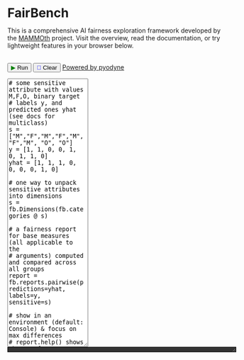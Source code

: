 <!DOCTYPE html>
<html lang="en">
<head>
<meta charset="UTF-8" />
<title>FairBench</title>
<style>
    #output {
        background-color: #333;
        color: white;
        border: 1px solid black;
        padding: 5px;
        font-family: monospace;
        font-size: 0.8em;
        margin-top: 0px;
    }
    .icon-green {
        color: green;
    }
    .icon-blue {
        color: blue;
    }
    .CodeMirror {
        margin-top: 5px;
        margin-bottom: 0px;
        padding: 2px;
        font-size: 0.8em;
        height: auto;
        min-height: 200px;
        background-color: black;
        color: white;
        font-size: 0.8em;
        border: 1px solid black;
    }
</style>

<!-- Include CodeMirror -->
<link rel="stylesheet" href="https://cdnjs.cloudflare.com/ajax/libs/codemirror/5.52.2/codemirror.min.css" />
<script src="https://cdnjs.cloudflare.com/ajax/libs/codemirror/5.52.2/codemirror.min.js"></script>
<script src="https://cdnjs.cloudflare.com/ajax/libs/codemirror/5.52.2/mode/python/python.min.js"></script>

<h1 style="margin-bottom: 0px;">FairBench</h1>

This is a comprehensive AI fairness exploration framework developed by the
<a href="https://mammoth-ai.eu/">MAMMOth</a> project. 
Visit the overview, read the 
documentation, or try lightweight features in your browser below.
<br><br>


<button id="run" onclick="evaluatePython()"><span class="icon-green">&#9654;</span> Run</button>
<button id="restart" onclick="restartPython()"><span class="icon-blue">&#x1F504;</span> Clear</button>
<a href="https://pyodide.org/en/stable/">Powered by pyodyne</a>

<textarea class="code-block" id="code" rows="40"># some sensitive attribute with values M,F,O, binary target
# labels y, and predicted ones yhat (see docs for multiclass)
s = ["M","F","M","F","M","F","M", "O", "O"]
y = [1, 1, 0, 0, 1, 0, 1, 1, 0]
yhat = [1, 1, 1, 0, 0, 0, 0, 1, 0]

# one way to unpack sensitive attributes into dimensions
s = fb.Dimensions(fb.categories @ s)

# a fairness report for base measures (all applicable to the
# arguments) computed and compared across all groups
report = fb.reports.pairwise(predictions=yhat, labels=y, sensitive=s)

# show in an environment (default: Console) & focus on max differences
# report.help() shows what to focus on
report.show(env=fb.export.ConsoleTable(legend=False))
report.maxdiff.show(env=fb.export.Console(ansiplot=False))</textarea>

<pre id="output" style="width: 100%; resize: vertical; overflow: auto; max-height: 600px;" rows="30" disabled></pre>

<script src="https://cdn.jsdelivr.net/pyodide/v0.26.2/full/pyodide.js"></script>
<script>
    const output = document.getElementById("output");
    const codeTextarea = document.getElementById("code");
    const run = document.getElementById("run");
    const restart = document.getElementById("restart");
    var output_value = "";

    // Initialize CodeMirror on the textarea
    var codeEditor = CodeMirror.fromTextArea(codeTextarea, {
        lineNumbers: false,
        mode: "python",
        theme: "default",
        indentUnit: 4,
        smartIndent: true,
        matchBrackets: true,
        autoCloseBrackets: true
    });

    function convertUndefinedToNone(value) {
        return value === undefined ? "None" : value;
    }

    function ansiToHtml(ansiString) {
        // Maps for ANSI codes to CSS styles
        const colors = {
            30: "color:#CCCCCC", // Light gray (instead of pure black, so it's visible on black)
            31: "color:#E74C3C", // A rich, warm red
            32: "color:#27AE60", // A vibrant, balanced green
            33: "color:#F1C40F", // A bright but not overpowering yellow
            34: "color:#3498DB", // A bold, medium-blue tone
            35: "color:#9B59B6", // A soft magenta/purple
            36: "color:#1ABC9C", // A cool, pleasing cyan
            37: "color:#ECF0F1",  // A near-white, soft tone
            90: "color:#555555", // Bright Black (Gray)
            91: "color:#FF5555", // Bright Red
            92: "color:#50FA7B", // Bright Green
            93: "color:#F1FA8C", // Bright Yellow
            94: "color:#BD93F9", // Bright Blue
            95: "color:#FF79C6", // Bright Magenta
            96: "color:#8BE9FD", // Bright Cyan
            97: "color:#FFFFFF"  // Bright White
        };
    
        const backgrounds = {
            40: "background-color:#000000", // Bg Black
            41: "background-color:#FF0000", // Bg Red
            42: "background-color:#00FF00", // Bg Green
            43: "background-color:#FFFF00", // Bg Yellow
            44: "background-color:#0000FF", // Bg Blue
            45: "background-color:#FF00FF", // Bg Magenta
            46: "background-color:#00FFFF", // Bg Cyan
            47: "background-color:#FFFFFF", // Bg White
            100: "background-color:#555555",// Bright Bg Black (Gray)
            101: "background-color:#FF5555",// Bright Bg Red
            102: "background-color:#50FA7B",// Bright Bg Green
            103: "background-color:#F1FA8C",// Bright Bg Yellow
            104: "background-color:#BD93F9",// Bright Bg Blue
            105: "background-color:#FF79C6",// Bright Bg Magenta
            106: "background-color:#8BE9FD",// Bright Bg Cyan
            107: "background-color:#FFFFFF" // Bright Bg White
        };
    
        // Additional extended 256-color mode (e.g., 38;5;... for foreground, 48;5;... for background)
        // You provided some mappings for these extended colors:
        // Example: "\u001b[38;5;208m" : color:#FFA500 (Orange)
        // We will define a helper to map these if they appear:
        const extendedColors = {
            208: "#FFA500", // Orange
            202: "#FF4500", // Dark Orange
            198: "#FF69B4", // Pink
            165: "#A020F0", // Purple
            34:  "#228B22", // Forest Green
            70:  "#008080", // Teal
            69:  "#00FFFF", // Aqua
            220: "#FFD700", // Gold
            82:  "#32CD32", // Lime Green
            203: "#FA8072", // Salmon
            166: "#FF7F50", // Coral
            99:  "#DA70D6", // Orchid
            64:  "#808000", // Olive Green
            56:  "#9400D3", // Dark Violet
            123: "#4682B4"  // Steel Blue
        };
        
        // Some bright variants you included that have a format like "\u001b[93;1m"
        // These can be handled by applying both the color and style=bold. 
        // We'll handle the '1' (bold) or any style codes generically below.
    
        // Style attributes
        // We'll track them in a state object and rebuild style string whenever something changes.
        let state = {
            color: null,
            background: null,
            bold: false,
            dim: false,
            italic: false,
            underline: false,
            blink: false,
            inverse: false,
            hidden: false,
            strikethrough: false
        };
    
        // Convert the state into a CSS style string
        function stateToStyleString(s) {
            const styleList = [];
            if (s.color) styleList.push(s.color);
            if (s.background) styleList.push(s.background);
            if (s.bold) styleList.push("font-weight:bold");
            if (s.dim) styleList.push("opacity:0.6");
            if (s.italic) styleList.push("font-style:italic");
            if (s.underline) styleList.push("text-decoration:underline");
            if (s.blink) styleList.push("text-decoration:blink");    // Not widely supported
            if (s.inverse) styleList.push("filter:invert(100%)");    // Rough simulation
            if (s.hidden) styleList.push("visibility:hidden");
            if (s.strikethrough) styleList.push("text-decoration:line-through");
            return styleList.join(";");
        }
    
        // We'll build the final result and update spans as we go
        let result = "";
        let openSpan = false;
    
        function openNewSpan() {
            const style = stateToStyleString(state);
            result += "<span" + (style ? " style='" + style + "'" : "") + ">";
            openSpan = true;
        }
    
        function closeSpanIfOpen() {
            if (openSpan) {
                result += "</span>";
                openSpan = false;
            }
        }
    
        // Reset the state to default
        function resetState() {
            state = {
                color: null,
                background: null,
                bold: false,
                dim: false,
                italic: false,
                underline: false,
                blink: false,
                inverse: false,
                hidden: false,
                strikethrough: false
            };
        }
    
        // Update the state and re-open span
        function applyCodes(codes) {
            let needNewSpan = false;
            for (const code of codes) {
                const c = parseInt(code, 10);
                if (c === 0) {
                    // Reset
                    resetState();
                    closeSpanIfOpen();
                    needNewSpan = true;
                } else if (c === 1) {
                    state.bold = true; needNewSpan = true;
                } else if (c === 2) {
                    state.dim = true; needNewSpan = true;
                } else if (c === 3) {
                    state.italic = true; needNewSpan = true;
                } else if (c === 4) {
                    state.underline = true; needNewSpan = true;
                } else if (c === 5) {
                    state.blink = true; needNewSpan = true;
                } else if (c === 7) {
                    state.inverse = true; needNewSpan = true;
                } else if (c === 8) {
                    state.hidden = true; needNewSpan = true;
                } else if (c === 9) {
                    state.strikethrough = true; needNewSpan = true;
                } else if (c >= 30 && c <= 37) {
                    // Set foreground color
                    state.color = colors[c]; needNewSpan = true;
                } else if (c >= 90 && c <= 97) {
                    // Bright foreground
                    state.color = colors[c]; needNewSpan = true;
                } else if (c >= 40 && c <= 47) {
                    // Background color
                    state.background = backgrounds[c]; needNewSpan = true;
                } else if (c >= 100 && c <= 107) {
                    // Bright background
                    state.background = backgrounds[c]; needNewSpan = true;
                } else if (code.startsWith("38;5;")) {
                    // 256-color foreground: 38;5;x
                    const colorIndex = parseInt(code.split(";")[2], 10);
                    if (extendedColors[colorIndex]) {
                        state.color = "color:" + extendedColors[colorIndex];
                    } else {
                        // Fallback if not in extendedColors, just skip or set a default
                        state.color = "color:#FFFFFF";
                    }
                    needNewSpan = true;
                } else if (code.startsWith("48;5;")) {
                    // 256-color background: 48;5;x
                    const colorIndex = parseInt(code.split(";")[2], 10);
                    if (extendedColors[colorIndex]) {
                        state.background = "background-color:" + extendedColors[colorIndex];
                    } else {
                        // Fallback if not in extendedColors
                        state.background = "background-color:#000000";
                    }
                    needNewSpan = true;
                }
            }
    
            if (needNewSpan) {
                // Close and re-open span with new style
                closeSpanIfOpen();
                openNewSpan();
            }
        }
    
        // Regex to match ANSI escape codes (e.g., "\u001b[31m", "\u001b[38;5;123m", etc.)
        const ansiRegex = /\u001b\[((?:\d|;)+)m/g;
        let lastIndex = 0;
        let match;
    
        // Initially open a span for the default state
        openNewSpan();
    
        while ((match = ansiRegex.exec(ansiString)) !== null) {
            const chunk = ansiString.slice(lastIndex, match.index);
            result += chunk; // Add text before the ANSI code
    
            const codes = match[1].split(";"); // Extract the numeric codes
            applyCodes(codes);
    
            lastIndex = ansiRegex.lastIndex;
        }
    
        // Add any remaining text after the last ANSI code
        result += ansiString.slice(lastIndex);
    
        // Close any open spans
        closeSpanIfOpen();
    
        return result;
    }


    function addToOutput(s) {
        if (s === undefined) {
        } else {
            output_value += s + "\n";
            const html = ansiToHtml(output_value);
            output.innerHTML = html;
            output.scrollTop = output.scrollHeight;
        }
    }

    addToOutput(">>> import fairbench as fb\n");

    async function main() {
        run.disabled = true;
        restart.disabled = true;
        addToOutput("Preparing the browser environment... ");
        let pyodide = await loadPyodide();
        console.log(pyodide.runPython(`
            import sys
            sys.version
        `));
        await pyodide.loadPackage("micropip");
        const micropip = pyodide.pyimport("micropip");
        await micropip.install('fairbench==0.8.0');
        output.value = ">>> import fairbench as fb\n";
        try {
            pyodide.runPython(`import fairbench as fb`);
            addToOutput("done");
        } catch (err) {
            addToOutput( err + "\n");
        }
        run.disabled = false;
        restart.disabled = false;
        return pyodide;
    };
    var pyodideReadyPromise = undefined;
    restart.disabled = true;

    function getCodeString() {
        return codeEditor.getValue();
    }
    
    async function evaluatePython() {
        const command = getCodeString();
        if (pyodideReadyPromise === undefined)
            pyodideReadyPromise = main();
        run.disabled = true;
        restart.disabled = true;
        addToOutput("\n>>> " + command.replace(/\n/g, "\n>>> ") + "\n");

        var logBackup = console.log;

        console.log = function() {
            addToOutput(Array.from(arguments).join(' '));
        };

        let pyodide = await pyodideReadyPromise;
        try {
            let out = pyodide.runPython(command);
            addToOutput(out);
        } catch (err) {
            addToOutput(err);
        }
        console.log = logBackup;
        run.disabled = false;
        restart.disabled = false;
    }
    
    function removeAllCanvas() {
        const elements = document.querySelectorAll('[id^="matplotlib_"]');
        elements.forEach(element => element.remove());
    }

    async function restartPython() {
        output_value = "";
        removeAllCanvas();
        run.disabled = true;
        restart.disabled = true;
        pyodideReadyPromise = undefined;
        pyodideReadyPromise = main();
    }

    // Optional: Run code on Shift+Enter
    document.addEventListener("keydown", function(event) {
        if (event.shiftKey && event.key === "Enter") {
            evaluatePython();
            event.preventDefault();
        }
    });
</script>
</html>
